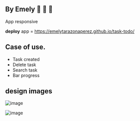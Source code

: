 ## By Emely :purple_heart: :purple_heart: :purple_heart:
App responsive

**deploy** app = https://emelytarazonaperez.github.io/task-todo/

## Case of use.
- Task created
- Delete task
- Search task
- Bar progress

## design images
 ![image](https://github.com/EmelyTarazonaPerez/task-todo/assets/122141594/a74a2ab1-cf8f-42aa-9fbc-f9fe918072b3)

  ![image](https://github.com/EmelyTarazonaPerez/task-todo/assets/122141594/34440d97-a06d-4ca9-9868-80dce7a658f1)
